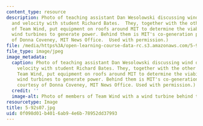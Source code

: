```yaml
---
content_type: resource
description: Photo of teaching assistant Dan Wesolowski discussing wind direction
  and velocity with student Richard Bates.  They, together with the other members
  of Team Wind, put equipment on roofs around MIT to determine the viability of using
  wind turbines to generate power. Behind them is MIT's co-generation plant. (Courtesy
  of Donna Coveney, MIT News Office.  Used with permission.)
file: /media/https%3A/open-learning-course-data-rc.s3.amazonaws.com/5-92-energy-environment-and-society-spring-2007/0f098d01b4016ab94e6b78952dd37993_5-92s07.jpg
file_type: image/jpeg
image_metadata:
  caption: Photo of teaching assistant Dan Wesolowski discussing wind direction and
    velocity with student Richard Bates. They, together with the other members of
    Team Wind, put equipment on roofs around MIT to determine the viability of using
    wind turbines to generate power. Behind them is MIT's co-generation plant. (Image
    courtesy of Donna Coveney, MIT News Office. Used with permission.)
  credit: ''
  image-alt: Photo of members of Team Wind with a wind turbine behind them.
resourcetype: Image
title: 5-92s07.jpg
uid: 0f098d01-b401-6ab9-4e6b-78952dd37993
---
```

